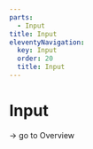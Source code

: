```yaml
---
parts:
  - Input
title: Input
eleventyNavigation:
  key: Input
  order: 20
  title: Input
---
```

# Input

-> go to Overview
